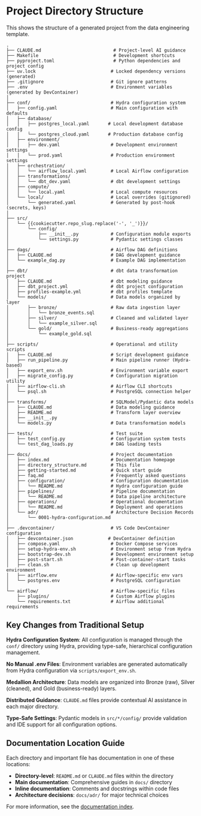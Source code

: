 # Project Directory Structure

This shows the structure of a generated project from the data engineering template.

```
.
├── CLAUDE.md                           # Project-level AI guidance
├── Makefile                            # Development shortcuts
├── pyproject.toml                      # Python dependencies and project config
├── uv.lock                            # Locked dependency versions (generated)
├── .gitignore                         # Git ignore patterns
├── .env                               # Environment variables (generated by DevContainer)
│
├── conf/                              # Hydra configuration system
│   ├── config.yaml                    # Main configuration with defaults
│   ├── database/
│   │   ├── postgres_local.yaml       # Local development database config
│   │   └── postgres_cloud.yaml       # Production database config
│   ├── environment/
│   │   ├── dev.yaml                   # Development environment settings
│   │   └── prod.yaml                  # Production environment settings
│   ├── orchestration/
│   │   └── airflow_local.yaml         # Local Airflow configuration
│   ├── transformations/
│   │   └── dbt_dev.yaml               # dbt development settings
│   ├── compute/
│   │   └── local.yaml                 # Local compute resources
│   └── local/                         # Local overrides (gitignored)
│       └── generated.yaml             # Generated by post-hook (secrets, keys)
│
├── src/
│   └── {{cookiecutter.repo_slug.replace('-', '_')}}/
│       └── config/
│           ├── __init__.py            # Configuration module exports
│           └── settings.py            # Pydantic settings classes
│
├── dags/                              # Airflow DAG definitions
│   ├── CLAUDE.md                      # DAG development guidance
│   └── example_dag.py                 # Example DAG implementation
│
├── dbt/                               # dbt data transformation project
│   ├── CLAUDE.md                      # dbt modeling guidance
│   ├── dbt_project.yml                # dbt project configuration
│   ├── profiles-example.yml           # dbt profiles template
│   └── models/                        # Data models organized by layer
│       ├── bronze/                    # Raw data ingestion layer
│       │   └── bronze_events.sql
│       ├── silver/                    # Cleaned and validated layer
│       │   └── example_silver.sql
│       └── gold/                      # Business-ready aggregations
│           └── example_gold.sql
│
├── scripts/                           # Operational and utility scripts
│   ├── CLAUDE.md                      # Script development guidance
│   ├── run_pipeline.py                # Main pipeline runner (Hydra-based)
│   ├── export_env.sh                  # Environment variable export
│   ├── migrate_config.py              # Configuration migration utility
│   ├── airflow-cli.sh                 # Airflow CLI shortcuts
│   └── psql.sh                        # PostgreSQL connection helper
│
├── transforms/                        # SQLModel/Pydantic data models
│   ├── CLAUDE.md                      # Data modeling guidance
│   ├── README.md                      # Transform layer overview
│   ├── __init__.py
│   └── models.py                      # Data transformation models
│
├── tests/                             # Test suite
│   ├── test_config.py                 # Configuration system tests
│   └── test_dag_loads.py              # DAG loading tests
│
├── docs/                              # Project documentation
│   ├── index.md                       # Documentation homepage
│   ├── directory_structure.md         # This file
│   ├── getting-started.md             # Quick start guide
│   ├── faq.md                         # Frequently asked questions
│   ├── configuration/                 # Configuration documentation
│   │   └── README.md                  # Hydra configuration guide
│   ├── pipelines/                     # Pipeline documentation
│   │   └── README.md                  # Data pipeline architecture
│   ├── operations/                    # Operational documentation
│   │   └── README.md                  # Deployment and operations
│   └── adr/                           # Architecture Decision Records
│       └── 0001-hydra-configuration.md
│
├── .devcontainer/                     # VS Code DevContainer configuration
│   ├── devcontainer.json             # DevContainer definition
│   ├── compose.yaml                   # Docker Compose services
│   ├── setup-hydra-env.sh             # Environment setup from Hydra
│   ├── bootstrap-dev.sh               # Development environment setup
│   ├── post-start.sh                  # Post-container-start tasks
│   ├── clean.sh                       # Clean up development environment
│   ├── airflow.env                    # Airflow-specific env vars
│   └── postgres.env                   # PostgreSQL configuration
│
└── airflow/                           # Airflow-specific files
    ├── plugins/                       # Custom Airflow plugins
    └── requirements.txt               # Airflow additional requirements
```

## Key Changes from Traditional Setup

**Hydra Configuration System**: All configuration is managed through the `conf/` directory using Hydra, providing type-safe, hierarchical configuration management.

**No Manual .env Files**: Environment variables are generated automatically from Hydra configuration via `scripts/export_env.sh`.

**Medallion Architecture**: Data models are organized into Bronze (raw), Silver (cleaned), and Gold (business-ready) layers.

**Distributed Guidance**: `CLAUDE.md` files provide contextual AI assistance in each major directory.

**Type-Safe Settings**: Pydantic models in `src/*/config/` provide validation and IDE support for all configuration options.

## Documentation Location Guide

Each directory and important file has documentation in one of these locations:

- **Directory-level**: `README.md` or `CLAUDE.md` files within the directory
- **Main documentation**: Comprehensive guides in `docs/` directory
- **Inline documentation**: Comments and docstrings within code files
- **Architecture decisions**: `docs/adr/` for major technical choices

For more information, see the [documentation index](index.md).